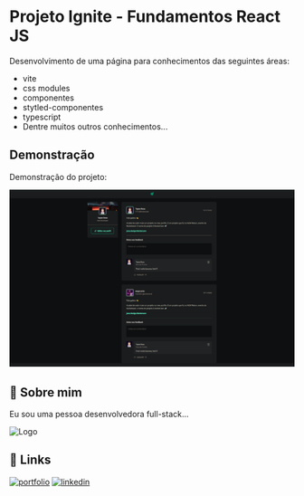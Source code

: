 
# Projeto Ignite - Fundamentos React JS

Desenvolvimento de uma página para conhecimentos das seguintes áreas:

- vite
- css modules
- componentes
- stytled-componentes
- typescript
- Dentre muitos outros conhecimentos...






## Demonstração

Demonstração do projeto:

![Logo](readme.png)
## 🚀 Sobre mim
Eu sou uma pessoa desenvolvedora full-stack...


![Logo](https://github.com/tayserosa.png)


## 🔗 Links
[![portfolio](https://img.shields.io/badge/my_portfolio-000?style=for-the-badge&logo=ko-fi&logoColor=white)](https://www.tayserosa.dev/)
[![linkedin](https://img.shields.io/badge/linkedin-0A66C2?style=for-the-badge&logo=linkedin&logoColor=white)](https://www.linkedin.com/in/tayse-rosa-3b683151/)


